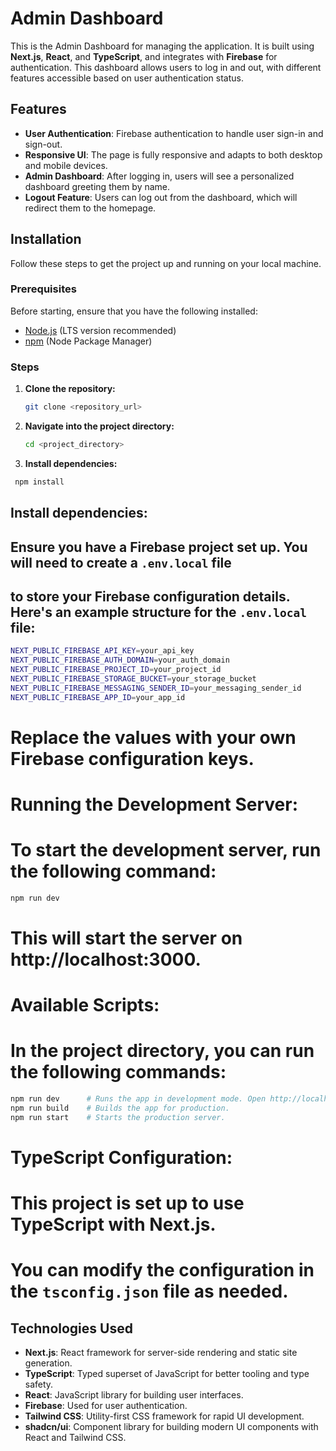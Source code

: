 # Admin Dashboard

This is the Admin Dashboard for managing the application. It is built using **Next.js**, **React**, and **TypeScript**, and integrates with **Firebase** for authentication. This dashboard allows users to log in and out, with different features accessible based on user authentication status.

## Features

- **User Authentication**: Firebase authentication to handle user sign-in and sign-out.
- **Responsive UI**: The page is fully responsive and adapts to both desktop and mobile devices.
- **Admin Dashboard**: After logging in, users will see a personalized dashboard greeting them by name.
- **Logout Feature**: Users can log out from the dashboard, which will redirect them to the homepage.

## Installation

Follow these steps to get the project up and running on your local machine.

### Prerequisites

Before starting, ensure that you have the following installed:

- [Node.js](https://nodejs.org/) (LTS version recommended)
- [npm](https://www.npmjs.com/) (Node Package Manager)

### Steps

1. **Clone the repository:**

   ```bash
   git clone <repository_url>

2. **Navigate into the project directory:**
   
   ```bash
   cd <project_directory>

3. **Install dependencies:**

  ```bash
   npm install
```
## Install dependencies:
## Ensure you have a Firebase project set up. You will need to create a `.env.local` file
## to store your Firebase configuration details. Here's an example structure for the `.env.local` file:

```bash
NEXT_PUBLIC_FIREBASE_API_KEY=your_api_key
NEXT_PUBLIC_FIREBASE_AUTH_DOMAIN=your_auth_domain
NEXT_PUBLIC_FIREBASE_PROJECT_ID=your_project_id
NEXT_PUBLIC_FIREBASE_STORAGE_BUCKET=your_storage_bucket
NEXT_PUBLIC_FIREBASE_MESSAGING_SENDER_ID=your_messaging_sender_id
NEXT_PUBLIC_FIREBASE_APP_ID=your_app_id
```
# Replace the values with your own Firebase configuration keys.

# Running the Development Server:
# To start the development server, run the following command:
```bash
npm run dev
```
# This will start the server on http://localhost:3000.

# Available Scripts:
# In the project directory, you can run the following commands:
```bash
npm run dev      # Runs the app in development mode. Open http://localhost:3000 to view it in the browser.
npm run build    # Builds the app for production.
npm run start    # Starts the production server.
```
# TypeScript Configuration:
# This project is set up to use TypeScript with Next.js. 
# You can modify the configuration in the `tsconfig.json` file as needed.

## Technologies Used

- **Next.js**: React framework for server-side rendering and static site generation.
- **TypeScript**: Typed superset of JavaScript for better tooling and type safety.
- **React**: JavaScript library for building user interfaces.
- **Firebase**: Used for user authentication.
- **Tailwind CSS**: Utility-first CSS framework for rapid UI development.
- **shadcn/ui**: Component library for building modern UI components with React and Tailwind CSS.
